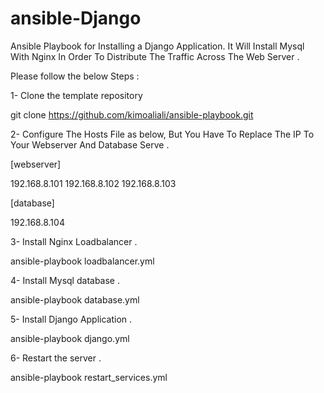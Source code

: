 # ansible-Django

Ansible Playbook for Installing  a Django Application. It Will Install Mysql With Nginx In Order To Distribute The Traffic Across The Web Server .

Please follow the below Steps :

1- Clone the template repository

git clone https://github.com/kimoaliali/ansible-playbook.git

2- Configure The Hosts File as below, But You Have To Replace The IP To Your Webserver And Database Serve . 

[webserver]

192.168.8.101
192.168.8.102
192.168.8.103

[database]

192.168.8.104

3- Install Nginx Loadbalancer .

ansible-playbook loadbalancer.yml

4- Install Mysql database .

ansible-playbook database.yml

5- Install Django Application .

ansible-playbook django.yml

6- Restart the server .

ansible-playbook restart_services.yml



